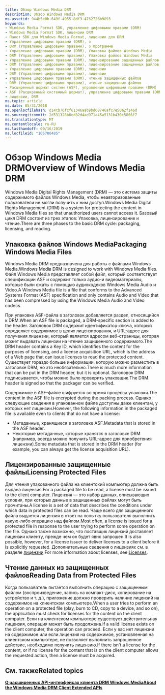 ```yaml
---
title: Обзор Windows Media DRM
description: Обзор Windows Media DRM
ms.assetid: 944b5e0b-649f-4955-8df3-4762726b9893
keywords:
- Windows Media Format SDK, управление цифровыми правами (DRM)
- Windows Media Format SDK, лицензии DRM
- Пакет SDK для Windows Media Format, лицензии для DRM
- Управление цифровыми правами (DRM), о
- DRM (Управление цифровыми правами), о программе
- Управление цифровыми правами (DRM), Упаковка файлов Windows Media
- DRM (Управление цифровыми правами), Упаковка файлов Windows Media
- Управление цифровыми правами (DRM), лицензирование защищенных файлов
- DRM (Управление цифровыми правами), лицензирование защищенных файлов
- Управление цифровыми правами (DRM), лицензии
- DRM (Управление цифровыми правами), лицензии
- Управление цифровыми правами (DRM), чтение защищенных файлов
- DRM (Управление цифровыми правами), чтение защищенных файлов
- Расширенный формат систем (ASF), управление цифровыми правами (DRM)
- ASF (Расширенный системный формат), управление цифровыми правами (DRM)
- лицензии, DRM
ms.topic: article
ms.date: 05/31/2018
ms.openlocfilehash: d14cb76fcf61346aab9bd68746afc7e50a2f146d
ms.sourcegitcommit: 2d531328b6ed82d4ad971a45a5131b430c5866f7
ms.translationtype: MT
ms.contentlocale: ru-RU
ms.lasthandoff: 09/16/2019
ms.locfileid: "105700485"
---
```

# <a name="overview-of-windows-media-drm"></a><span data-ttu-id="c0018-119">Обзор Windows Media DRM</span><span class="sxs-lookup"><span data-stu-id="c0018-119">Overview of Windows Media DRM</span></span>

<span data-ttu-id="c0018-120">Windows Media Digital Rights Management (DRM) — это система защиты содержимого файлов Windows Media, чтобы неавторизованные пользователи не могли получить к ним доступ.</span><span class="sxs-lookup"><span data-stu-id="c0018-120">Windows Media Digital Rights Management (DRM) is a system for protecting the content in Windows Media files so that unauthorized users cannot access it.</span></span> <span data-ttu-id="c0018-121">Базовый цикл DRM состоит из трех этапов: Упаковка, лицензирование и чтение.</span><span class="sxs-lookup"><span data-stu-id="c0018-121">There are three phases to the basic DRM cycle: packaging, licensing, and reading.</span></span>

## <a name="packaging-windows-media-files"></a><span data-ttu-id="c0018-122">Упаковка файлов Windows Media</span><span class="sxs-lookup"><span data-stu-id="c0018-122">Packaging Windows Media Files</span></span>

<span data-ttu-id="c0018-123">Windows Media DRM предназначена для работы с файлами Windows Media.</span><span class="sxs-lookup"><span data-stu-id="c0018-123">Windows Media DRM is designed to work with Windows Media files.</span></span> <span data-ttu-id="c0018-124">Файл Windows Media представляет собой файл, который соответствует спецификации ASF и содержит только аудио-и видеоматериалы, которые были сжаты с помощью аудиокодеков Windows Media Audio и Video.</span><span class="sxs-lookup"><span data-stu-id="c0018-124">A Windows Media file is a file that conforms to the Advanced Systems Format (ASF) specification and only contains Audio and Video that has been compressed by using the Windows Media Audio and Video codecs.</span></span>

<span data-ttu-id="c0018-125">При упаковке ASF-файла в заголовок добавляется раздел, относящийся к DRM.</span><span class="sxs-lookup"><span data-stu-id="c0018-125">When an ASF file is packaged, a DRM-specific section is added to the header.</span></span> <span data-ttu-id="c0018-126">Заголовок DRM содержит идентификатор ключа, который определяет содержимое в целях лицензирования, и URL-адрес для получения лицензии, который является адресом веб-страницы, которая может выдавать лицензии на чтение защищенного содержимого.</span><span class="sxs-lookup"><span data-stu-id="c0018-126">The DRM header contains a Key ID, which identifies the content for the purposes of licensing, and a license acquisition URL, which is the address of a Web page that can issue licenses to read the protected content.</span></span> <span data-ttu-id="c0018-127">Существует гораздо больше информации, которую можно разместить в заголовке DRM, но это необязательно.</span><span class="sxs-lookup"><span data-stu-id="c0018-127">There is much more information that can be put in the DRM header, but it is optional.</span></span> <span data-ttu-id="c0018-128">Заголовок DRM подписывается, чтобы можно было проверить упаковщик.</span><span class="sxs-lookup"><span data-stu-id="c0018-128">The DRM header is signed so that the packager can be verified.</span></span>

<span data-ttu-id="c0018-129">Содержимое в ASF-файле шифруется во время процесса упаковки.</span><span class="sxs-lookup"><span data-stu-id="c0018-129">The content in the ASF file is encrypted during the packing process.</span></span> <span data-ttu-id="c0018-130">Однако следующие сведения в упакованном файле доступны даже клиентам, у которых нет лицензии.</span><span class="sxs-lookup"><span data-stu-id="c0018-130">However, the following information in the packaged file is available even to clients that do not have a license:</span></span>

-   <span data-ttu-id="c0018-131">Метаданные, хранящиеся в заголовке ASF.</span><span class="sxs-lookup"><span data-stu-id="c0018-131">Metadata that is stored in the ASF header.</span></span>
-   <span data-ttu-id="c0018-132">Некоторые метаданные, которые хранятся в заголовке DRM (например, всегда можно получить URL-адрес для приобретения лицензии).</span><span class="sxs-lookup"><span data-stu-id="c0018-132">Some metadata that is stored in the DRM header (for example, you can always get the license acquisition URL).</span></span>

## <a name="licensing-protected-files"></a><span data-ttu-id="c0018-133">Лицензированные защищенные файлы</span><span class="sxs-lookup"><span data-stu-id="c0018-133">Licensing Protected Files</span></span>

<span data-ttu-id="c0018-134">Для чтения упакованного файла на клиентский компьютер должна быть выдана лицензия.</span><span class="sxs-lookup"><span data-stu-id="c0018-134">For a packaged file to be read, a license must be issued to the client computer.</span></span> <span data-ttu-id="c0018-135">Лицензия — это набор данных, описывающих условия, при которых данные в защищенных файлах могут быть прочитаны.</span><span class="sxs-lookup"><span data-stu-id="c0018-135">A license is a set of data that describes the conditions under which data in protected files can be read.</span></span> <span data-ttu-id="c0018-136">Чаще всего для защищенного файла выдается лицензия в ответ на попытку пользователя выполнить какую-либо операцию над файлом.</span><span class="sxs-lookup"><span data-stu-id="c0018-136">Most often, a license is issued for a protected file in response to the user trying to perform some operation on the file.</span></span> <span data-ttu-id="c0018-137">Однако также возможно, что поставщик лицензий доставляет лицензии клиенту, прежде чем он будет явно запрошен.</span><span class="sxs-lookup"><span data-stu-id="c0018-137">It is also possible, however, for a license issuer to deliver licenses to a client before it is explicitly requested.</span></span> <span data-ttu-id="c0018-138">Дополнительные сведения о лицензиях см. в разделе [лицензии](licenses.md).</span><span class="sxs-lookup"><span data-stu-id="c0018-138">For more information about licenses, see [Licenses](licenses.md).</span></span>

## <a name="reading-data-from-protected-files"></a><span data-ttu-id="c0018-139">Чтение данных из защищенных файлов</span><span class="sxs-lookup"><span data-stu-id="c0018-139">Reading Data from Protected Files</span></span>

<span data-ttu-id="c0018-140">Когда пользователь пытается выполнить операцию с защищенным файлом (воспроизведение, запись на компакт-диск, копирование на устройство и т. д.), приложение должно проверить наличие лицензий на содержимое на клиентском компьютере.</span><span class="sxs-lookup"><span data-stu-id="c0018-140">When a user tries to perform an operation on a protected file (play, burn to CD, copy to a device, and so on), the application must check for licenses for the content on the client computer.</span></span> <span data-ttu-id="c0018-141">Если на клиентском компьютере существует действительная лицензия, операция может быть продолжена.</span><span class="sxs-lookup"><span data-stu-id="c0018-141">If a valid license exists on the client computer, the operation can proceed.</span></span> <span data-ttu-id="c0018-142">Если у вас нет лицензии на содержимое или если лицензия на содержимое, установленная на клиентском компьютере, не позволяет выполнить запрошенное действие, необходимо получить лицензию.</span><span class="sxs-lookup"><span data-stu-id="c0018-142">If there isn't a license for the content, or if no license for the content that is on the client computer allows the requested action, then a license must be acquired.</span></span>

## <a name="related-topics"></a><span data-ttu-id="c0018-143">См. также</span><span class="sxs-lookup"><span data-stu-id="c0018-143">Related topics</span></span>

<dl> <dt>

[<span data-ttu-id="c0018-144">**О расширенных API-интерфейсах клиента DRM Windows Media**</span><span class="sxs-lookup"><span data-stu-id="c0018-144">**About the Windows Media DRM Client Extended APIs**</span></span>](about-the-windows-media-drm-client-extended-apis.md)
</dt> </dl>

 

 





